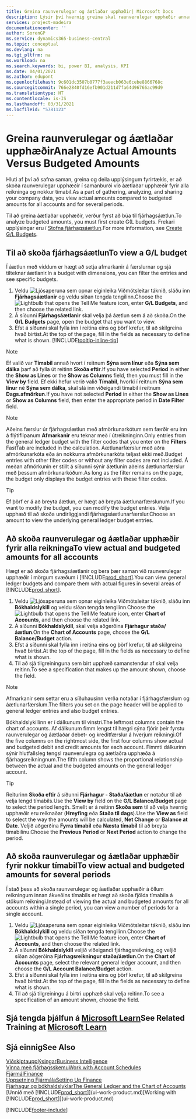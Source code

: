```yaml
---
title: Greina raunverulegar og áætlaðar upphæðir| Microsoft Docs
description: Lýsir því hvernig greina skal raunverulegar upphæðir annars vegar og áætlaðar upphæðir hins vegar.
services: project-madeira
documentationcenter: ''
author: SorenGP
ms.service: dynamics365-business-central
ms.topic: conceptual
ms.devlang: na
ms.tgt_pltfrm: na
ms.workload: na
ms.search.keywords: bi, power BI, analysis, KPI
ms.date: 04/01/2021
ms.author: edupont
ms.openlocfilehash: 9c601dc3507b0777f3aeecb063e6cebe8866768c
ms.sourcegitcommit: 766e2840fd16efb901d211d7fa64d96766ac99d9
ms.translationtype: HT
ms.contentlocale: is-IS
ms.lasthandoff: 03/31/2021
ms.locfileid: "5781123"
---
```

# <a name="analyze-actual-amounts-versus-budgeted-amounts"></a><span data-ttu-id="408ab-103">Greina raunverulegar og áætlaðar upphæðir</span><span class="sxs-lookup"><span data-stu-id="408ab-103">Analyze Actual Amounts Versus Budgeted Amounts</span></span>
<span data-ttu-id="408ab-104">Hluti af því að safna saman, greina og deila upplýsingum fyrirtækis, er að skoða raunverulegar upphæðir í samanburði við áætlaðar upphæðir fyrir alla reikninga og nokkur tímabil.</span><span class="sxs-lookup"><span data-stu-id="408ab-104">As a part of gathering, analyzing, and sharing your company data, you view actual amounts compared to budgeted amounts for all accounts and for several periods.</span></span>

<span data-ttu-id="408ab-105">Til að greina áætlaðar upphæðir, verður fyrst að búa til fjárhagsáætlun.</span><span class="sxs-lookup"><span data-stu-id="408ab-105">To analyze budgeted amounts, you must first create G(L budgets.</span></span> <span data-ttu-id="408ab-106">Frekari upplýsingar eru í [Stofna fjárhagsáætlun](finance-how-create-budgets.md).</span><span class="sxs-lookup"><span data-stu-id="408ab-106">For more information, see [Create G/L Budgets](finance-how-create-budgets.md).</span></span>

## <a name="to-view-a-gl-budget"></a><span data-ttu-id="408ab-107">Til að skoða fjárhagsáætlun</span><span class="sxs-lookup"><span data-stu-id="408ab-107">To view a G/L budget</span></span>
<span data-ttu-id="408ab-108">Í áætlun með víddum er hægt að setja afmarkanir á færslurnar og sjá tilteknar áætlanir.</span><span class="sxs-lookup"><span data-stu-id="408ab-108">In a budget with dimensions, you can filter the entries and see specific budgets.</span></span>

1. <span data-ttu-id="408ab-109">Veldu ![Ljósaperuna sem opnar eiginleika Viðmótsleitar](media/ui-search/search_small.png "Segðu mér hvað þú vilt gera") táknið, sláðu inn **Fjárhagsáætlanir** og veldu síðan tengda tengilinn.</span><span class="sxs-lookup"><span data-stu-id="408ab-109">Choose the ![Lightbulb that opens the Tell Me feature](media/ui-search/search_small.png "Tell me what you want to do") icon, enter **G/L Budgets**, and then choose the related link.</span></span>
2. <span data-ttu-id="408ab-110">Á síðunni **Fjárhagsáætlanir** skal velja þá áætlun sem á að skoða.</span><span class="sxs-lookup"><span data-stu-id="408ab-110">On the **G/L Budgets** page, open the budget that you want to view.</span></span>  
3. <span data-ttu-id="408ab-111">Efst á síðunni skal fylla inn í reitina eins og þörf krefur, til að skilgreina hvað birtist.</span><span class="sxs-lookup"><span data-stu-id="408ab-111">At the top of the page, fill in the fields as necessary to define what is shown.</span></span> [!INCLUDE[tooltip-inline-tip](includes/tooltip-inline-tip_md.md)]

> [!NOTE]  
>   <span data-ttu-id="408ab-112">Ef valið var **Tímabil** annað hvort í reitnum **Sýna sem línur** eða **Sýna sem dálka** þarf að fylla út reitinn **Skoða eftir**.</span><span class="sxs-lookup"><span data-stu-id="408ab-112">If you have selected **Period** in either the **Show as Lines** or the **Show as Columns** field, then you must fill in the **View by** field.</span></span> <span data-ttu-id="408ab-113">Ef ekki hefur verið valið **Tímabil**, hvorki í reitnum **Sýna sem línur** né **Sýna sem dálka**, skal slá inn viðeigandi tímabil í reitnum **Dags.afmörkun**.</span><span class="sxs-lookup"><span data-stu-id="408ab-113">If you have not selected **Period** in either the **Show as Lines** or **Show as Columns** field, then enter the appropriate period in **Date Filter** field.</span></span>  

> [!NOTE]  
>   <span data-ttu-id="408ab-114">Aðeins færslur úr fjárhagsáætlun með afmörkunarkótum sem færðir eru inn á flýtiflipanum **Afmarkanir** eru teknar með í útreikninginn.</span><span class="sxs-lookup"><span data-stu-id="408ab-114">Only entries from the general ledger budget with the filter codes that you enter on the **Filters** FastTab are included in the calculation.</span></span> <span data-ttu-id="408ab-115">Áætlunarfærslur með aðra afmörkunarkóta eða án nokkurra afmörkunarkóta teljast ekki með.</span><span class="sxs-lookup"><span data-stu-id="408ab-115">Budget entries with other filter codes or without any filter codes are not included.</span></span> <span data-ttu-id="408ab-116">Á meðan afmörkunin er stillt á síðunni sýnir áætlunin aðeins áætlunarfærslur með þessum afmörkunarkóðum.</span><span class="sxs-lookup"><span data-stu-id="408ab-116">As long as the filter remains on the page, the budget only displays the budget entries with these filter codes.</span></span>  

> [!TIP]  
>   <span data-ttu-id="408ab-117">Ef þörf er á að breyta áætlun, er hægt að breyta áætlunarfærslunum.</span><span class="sxs-lookup"><span data-stu-id="408ab-117">If you want to modify the budget, you can modify the budget entries.</span></span> <span data-ttu-id="408ab-118">Velja upphæð til að skoða undirliggjandi fjárhagsáætlunarfærslur.</span><span class="sxs-lookup"><span data-stu-id="408ab-118">Choose an amount to view the underlying general ledger budget entries.</span></span>

## <a name="to-view-actual-and-budgeted-amounts-for-all-accounts"></a><span data-ttu-id="408ab-119">Að skoða raunverulegar og áætlaðar upphæðir fyrir alla reikninga</span><span class="sxs-lookup"><span data-stu-id="408ab-119">To view actual and budgeted amounts for all accounts</span></span>  
<span data-ttu-id="408ab-120">Hægt er að skoða fjárhagsáætlanir og bera þær saman við raunverulegar upphæðir í mörgum svæðum í [!INCLUDE[prod_short](includes/prod_short.md)].</span><span class="sxs-lookup"><span data-stu-id="408ab-120">You can view general ledger budgets and compare them with actual figures in several areas of [!INCLUDE[prod_short](includes/prod_short.md)].</span></span>

1. <span data-ttu-id="408ab-121">Veldu ![Ljósaperuna sem opnar eiginleika Viðmótsleitar](media/ui-search/search_small.png "Segðu mér hvað þú vilt gera") táknið, sláðu inn **Bókhaldslykill** og veldu síðan tengda tengilinn.</span><span class="sxs-lookup"><span data-stu-id="408ab-121">Choose the ![Lightbulb that opens the Tell Me feature](media/ui-search/search_small.png "Tell me what you want to do") icon, enter **Chart of Accounts**, and then choose the related link.</span></span>  
2. <span data-ttu-id="408ab-122">Á síðunni **Bókhaldslykill**, skal velja aðgerðina **Fjárhagur staða/áætlun**.</span><span class="sxs-lookup"><span data-stu-id="408ab-122">On the **Chart of Accounts** page, choose the **G/L Balance/Budget** action.</span></span>
3. <span data-ttu-id="408ab-123">Efst á síðunni skal fylla inn í reitina eins og þörf krefur, til að skilgreina hvað birtist.</span><span class="sxs-lookup"><span data-stu-id="408ab-123">At the top of the page, fill in the fields as necessary to define what is shown.</span></span>  
4. <span data-ttu-id="408ab-124">Til að sjá tilgreininguna sem birt upphæð samanstendur af skal velja reitinn.</span><span class="sxs-lookup"><span data-stu-id="408ab-124">To see a specification that makes up the amount shown, choose the field.</span></span>  

> [!NOTE]  
>   <span data-ttu-id="408ab-125">Afmarkanir sem settar eru a síðuhausinn verða notaðar í fjárhagsfærslum og áætlunarfærslum.</span><span class="sxs-lookup"><span data-stu-id="408ab-125">The filters you set on the page header will be applied to general ledger entries and also budget entries.</span></span>

<span data-ttu-id="408ab-126">Bókhaldslykillinn er í dálkunum til vinstri.</span><span class="sxs-lookup"><span data-stu-id="408ab-126">The leftmost columns contain the chart of accounts.</span></span> <span data-ttu-id="408ab-127">Af dálkunum fimm lengst til hægri sýna fjórir þeir fyrstu raunverulegar og áætlaðar debet- og kreditfærslur á hverjum reikningi.</span><span class="sxs-lookup"><span data-stu-id="408ab-127">Of the five columns on the rightmost side, the first four columns show actual and budgeted debit and credit amounts for each account.</span></span> <span data-ttu-id="408ab-128">Fimmti dálkurinn sýnir hlutfallsleg tengsl raunverulegra og áætlaðra upphæða á fjárhagsreikningnum.</span><span class="sxs-lookup"><span data-stu-id="408ab-128">The fifth column shows the proportional relationship between the actual and the budgeted amounts on the general ledger account.</span></span>  

> [!TIP]  
>   <span data-ttu-id="408ab-129">Reiturinn **Skoða eftir** á síðunni **Fjárhagur - Staða/áætlun** er notaður til að velja lengd tímabils.</span><span class="sxs-lookup"><span data-stu-id="408ab-129">Use the **View by** field on the **G/L Balance/Budget** page to select the period length.</span></span> <span data-ttu-id="408ab-130">Smellt er á reitinn  **Skoða sem** til að velja hvernig upphæðir eru reiknaðar (**Hreyfing** eða **Staða til dags**).</span><span class="sxs-lookup"><span data-stu-id="408ab-130">Use the **View as** field to select the way the amounts will be calculated, **Net Change** or **Balance at Date**.</span></span> <span data-ttu-id="408ab-131">Veljið aðgerðina **Fyrra tímabil** eða **Næsta tímabil** til að breyta tímabilinu.</span><span class="sxs-lookup"><span data-stu-id="408ab-131">Choose the **Previous Period** or **Next Period** action to change the period.</span></span>  

## <a name="to-view-actual-and-budgeted-amounts-for-several-periods"></a><span data-ttu-id="408ab-132">Að skoða raunverulegar og áætlaðar upphæðir fyrir nokkur tímabil</span><span class="sxs-lookup"><span data-stu-id="408ab-132">To view actual and budgeted amounts for several periods</span></span>  
<span data-ttu-id="408ab-133">Í stað þess að skoða raunverulegar og áætlaðar upphæðir á öllum reikningum innan ákveðins tímabils er hægt að skoða fjölda tímabila á stökum reikningi.</span><span class="sxs-lookup"><span data-stu-id="408ab-133">Instead of viewing the actual and budgeted amounts for all accounts within a single period, you can view a number of periods for a single account.</span></span>  

1. <span data-ttu-id="408ab-134">Veldu ![Ljósaperuna sem opnar eiginleika Viðmótsleitar](media/ui-search/search_small.png "Segðu mér hvað þú vilt gera") táknið, sláðu inn **Bókhaldslykill** og veldu síðan tengda tengilinn.</span><span class="sxs-lookup"><span data-stu-id="408ab-134">Choose the ![Lightbulb that opens the Tell Me feature](media/ui-search/search_small.png "Tell me what you want to do") icon, enter **Chart of Accounts**, and then choose the related link.</span></span>  
2. <span data-ttu-id="408ab-135">Á síðunni **Bókhaldslykill** veljið viðeigandi fjárhagsreikning, og veljið síðan aðgerðina **Fjárhagsreikningur staða/áætlun**.</span><span class="sxs-lookup"><span data-stu-id="408ab-135">On the **Chart of Accounts** page, select the relevant general ledger account, and then choose the **G/L Account Balance/Budget** action.</span></span>  
3. <span data-ttu-id="408ab-136">Efst á síðunni skal fylla inn í reitina eins og þörf krefur, til að skilgreina hvað birtist.</span><span class="sxs-lookup"><span data-stu-id="408ab-136">At the top of the page, fill in the fields as necessary to define what is shown.</span></span>   
4. <span data-ttu-id="408ab-137">Til að sjá tilgreiningu á birtri upphæð skal velja reitinn.</span><span class="sxs-lookup"><span data-stu-id="408ab-137">To see a specification of an amount shown, choose the field.</span></span>  

## <a name="see-related-training-at-microsoft-learn"></a><span data-ttu-id="408ab-138">Sjá tengda þjálfun á [Microsoft Learn](/learn/modules/budgets-exchange-rates-dynamics-365-business-central/index)</span><span class="sxs-lookup"><span data-stu-id="408ab-138">See Related Training at [Microsoft Learn](/learn/modules/budgets-exchange-rates-dynamics-365-business-central/index)</span></span>

## <a name="see-also"></a><span data-ttu-id="408ab-139">Sjá einnig</span><span class="sxs-lookup"><span data-stu-id="408ab-139">See Also</span></span>
[<span data-ttu-id="408ab-140">Viðskiptaupplýsingar</span><span class="sxs-lookup"><span data-stu-id="408ab-140">Business Intelligence</span></span>](bi.md)  
[<span data-ttu-id="408ab-141">Vinna með fjárhagsskemu</span><span class="sxs-lookup"><span data-stu-id="408ab-141">Work with Account Schedules</span></span>](bi-how-work-account-schedule.md)  
[<span data-ttu-id="408ab-142">Fjármál</span><span class="sxs-lookup"><span data-stu-id="408ab-142">Finance</span></span>](finance.md)  
[<span data-ttu-id="408ab-143">Uppsetning Fjármála</span><span class="sxs-lookup"><span data-stu-id="408ab-143">Setting Up Finance</span></span>](finance-setup-finance.md)  
[<span data-ttu-id="408ab-144">Fjárhagur og bókhaldslyklar</span><span class="sxs-lookup"><span data-stu-id="408ab-144">The General Ledger and the Chart of Accounts</span></span>](finance-general-ledger.md)  
<span data-ttu-id="408ab-145">[Unnið með [!INCLUDE[prod_short](includes/prod_short.md)]](ui-work-product.md)</span><span class="sxs-lookup"><span data-stu-id="408ab-145">[Working with [!INCLUDE[prod_short](includes/prod_short.md)]](ui-work-product.md)</span></span>  


[!INCLUDE[footer-include](includes/footer-banner.md)]